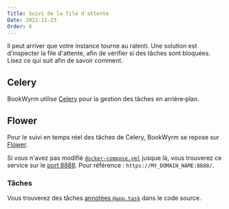 ```yaml
---
Title: Suivi de la file d'attente
Date: 2022-11-23
Order: 6
---
```


Il peut arriver que votre instance tourne au ralenti. Une solution est d'inspecter la file d'attente, afin de vérifier si des tâches sont bloquées. Lisez ce qui suit afin de savoir comment.

## Celery

BookWyrm utilise [Celery](https://docs.celeryq.dev/en/stable/) pour la gestion des tâches en arrière‑plan.

## Flower

Pour le suivi en temps réel des tâches de Celery, BookWyrm se repose sur [Flower](https://flower.readthedocs.io/en/latest/).

Si vous n'avez pas modifié [`docker-compose.yml`](https://github.com/bookwyrm-social/bookwyrm/blob/dc14670a2ca7553317528d3384146d79df1f7413/docker-compose.yml#L87-L100) jusque là, vous trouverez ce service sur le [port 8888](https://github.com/bookwyrm-social/bookwyrm/blob/dc14670a2ca7553317528d3384146d79df1f7413/.env.example#L42-L45). Pour référence : `https://MY_DOMAIN_NAME:8888/`.

### Tâches

Vous trouverez des tâches [annotées `@app.task`](https://github.com/bookwyrm-social/bookwyrm/search?q=%40app.task) dans le code source.
